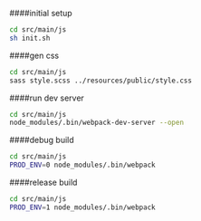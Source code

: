 ####initial setup
```bash
cd src/main/js
sh init.sh
```

####gen css
```bash
cd src/main/js
sass style.scss ../resources/public/style.css
```

####run dev server
```bash
cd src/main/js
node_modules/.bin/webpack-dev-server --open
```

####debug build 
```bash
cd src/main/js
PROD_ENV=0 node_modules/.bin/webpack
```

####release build
```bash
cd src/main/js
PROD_ENV=1 node_modules/.bin/webpack
```
